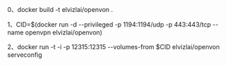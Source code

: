 0、docker build -t elvizlai/openvon .

1、CID=$(docker run -d --privileged -p 1194:1194/udp -p 443:443/tcp --name openvpn elvizlai/openvon)

2、docker run -t -i -p 12315:12315 --volumes-from $CID elvizlai/openvon serveconfig
